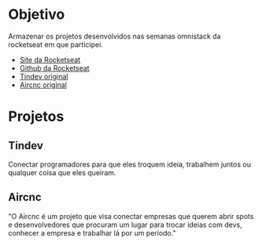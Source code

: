 # Objetivo
Armazenar os projetos desenvolvidos nas semanas omnistack da rocketseat em que participei.

- [Site da Rocketseat](https://rocketseat.com.br/)
- [Github da Rocketseat](https://github.com/Rocketseat)
- [Tindev original](https://github.com/Rocketseat/semana-omnistack-8)
- [Aircnc original](https://github.com/Rocketseat/semana-omnistack-9)

# Projetos

## Tindev
Conectar programadores para que eles troquem ideia, trabalhem juntos ou qualquer coisa que eles queiram.

## Aircnc
"O Aircnc é um projeto que visa conectar empresas que querem abrir spots e desenvolvedores que procuram um lugar para trocar ideias com devs, conhecer a empresa e trabalhar lá por um período."